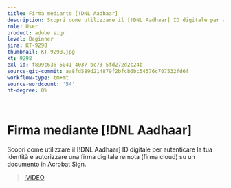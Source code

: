```yaml
---
title: Firma mediante [!DNL Aadhaar]
description: Scopri come utilizzare il [!DNL Aadhaar] ID digitale per autenticare la tua identità e autorizzare una firma digitale remota (firma cloud) su un documento in Acrobat Sign
role: User
product: adobe sign
level: Beginner
jira: KT-9298
thumbnail: KT-9298.jpg
kt: 9298
exl-id: f899c636-5041-4037-bc73-5fd272d2c24b
source-git-commit: aa8fd589d214879f2bfcb6bc54576c707532fd6f
workflow-type: tm+mt
source-wordcount: '54'
ht-degree: 0%

---
```


# Firma mediante [!DNL Aadhaar]

Scopri come utilizzare il [!DNL Aadhaar] ID digitale per autenticare la tua identità e autorizzare una firma digitale remota (firma cloud) su un documento in Acrobat Sign.

>[!VIDEO](https://video.tv.adobe.com/v/338362?quality=12&learn=on&hidetitle=true)
